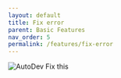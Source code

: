 ```yaml
---
layout: default
title: Fix error
parent: Basic Features
nav_order: 5
permalink: /features/fix-error
---
```



![AutoDev Fix this](https://unitmesh.cc/auto-dev/fix-this.png)


